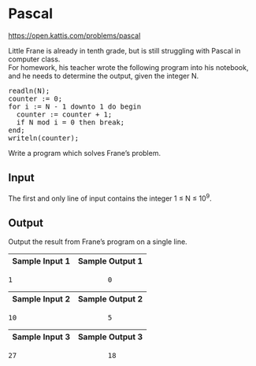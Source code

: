 # Pascal

<https://open.kattis.com/problems/pascal>

Little Frane is already in tenth grade, but is still struggling with Pascal in computer class.  
For homework, his teacher wrote the following program into his notebook, and he needs to determine the output, given the integer N.  

<pre>
readln(N);
counter := 0;
for i := N - 1 downto 1 do begin
  counter := counter + 1;
  if N mod i = 0 then break;
end;
writeln(counter);
</pre>

Write a program which solves Frane’s problem.

## Input

The first and only line of input contains the integer 1 ≤ N ≤ 10<sup>9</sup>.

## Output

Output the result from Frane’s program on a single line.

Sample Input 1   | Sample Output 1 
---------------- | ----------------
<pre>
1                       0
</pre>

Sample Input 2   | Sample Output 2
---------------- | ---------------
<pre>
10                      5
</pre>

Sample Input 3   | Sample Output 3
---------------- | ---------------
<pre>
27                      18
</pre>

